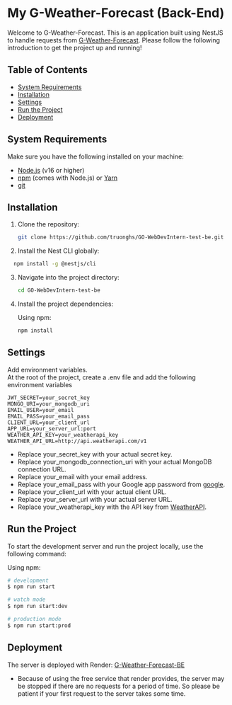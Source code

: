 # My G-Weather-Forecast (Back-End)

Welcome to G-Weather-Forecast. This is an application built using NestJS to handle requests from [G-Weather-Forecast](https://go-web-dev-intern-test.vercel.app/). Please follow the following introduction to get the project up and running!

## Table of Contents

- [System Requirements](#system-requirements)
- [Installation](#installation)
- [Settings](#settings)
- [Run the Project](#run-the-project)
- [Deployment](#deployment)

## System Requirements

Make sure you have the following installed on your machine:

- [Node.js](https://nodejs.org/) (v16 or higher)
- [npm](https://www.npmjs.com/) (comes with Node.js) or [Yarn](https://classic.yarnpkg.com/)
- [git](https://git-scm.com/)

## Installation
1. Clone the repository:

    ```bash
    git clone https://github.com/truonghs/GO-WebDevIntern-test-be.git
    ```

2. Install the Nest CLI globally:

  ```bash
    npm install -g @nestjs/cli
  ```
    

3. Navigate into the project directory:

    ```bash
    cd GO-WebDevIntern-test-be
    ```

4. Install the project dependencies:

    Using npm:

    ```bash
    npm install
    ```

## Settings
Add environment variables.\
At the root of the project, create a .env file and add the following environment variables
```
JWT_SECRET=your_secret_key
MONGO_URI=your_mongodb_uri
EMAIL_USER=your_email
EMAIL_PASS=your_email_pass
CLIENT_URL=your_client_url
APP_URL=your_server_url:port
WEATHER_API_KEY=your_weatherapi_key
WEATHER_API_URL=http://api.weatherapi.com/v1
```

- Replace your_secret_key with your actual secret key.
- Replace your_mongodb_connection_uri with your actual MongoDB connection URL.
- Replace your_email with your email address.
- Replace your_email_pass with your Google app password from [google](https://myaccount.google.com/u/1/apppasswords).
- Replace your_client_url with your actual client URL.
- Replace your_server_url with your actual server URL.
- Replace your_weatherapi_key with the API key from [WeatherAPI](https://www.weatherapi.com).

## Run the Project

To start the development server and run the project locally, use the following command:

Using npm:

```bash
# development
$ npm run start

# watch mode
$ npm run start:dev

# production mode
$ npm run start:prod
```

## Deployment

The server is deployed with Render: [G-Weather-Forecast-BE](https://go-webdevintern-test-be.onrender.com) 
- Because of using the free service that render provides, the server may be stopped if there are no requests for a period of time. So please be patient if your first request to the server takes some time.
